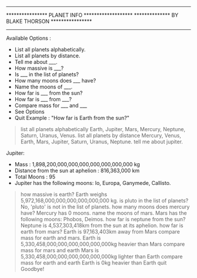 ________________________________________________
**************** PLANET INFO *******************
************** BY BLAKE THORSON ****************
________________________________________________
Available Options :
- List all planets alphabetically.
- List all planets by distance.
- Tell me about ___.
- How massive is ___?
- Is ___ in the list of planets?
- How many moons does ___ have?
- Name the moons of ___.
- How far is ___ from the sun?
- How far is ___ from ___?
- Compare mass for ___ and ___
- See Options
- Quit
Example : "How far is Earth from the sun?"

> list all planets alphabetically
Earth, Jupiter, Mars, Mercury, Neptune, Saturn, Uranus, Venus.
> list all planets by distance
Mercury, Venus, Earth, Mars, Jupiter, Saturn, Uranus, Neptune.
> tell me about jupiter.

Jupiter:
  - Mass : 1,898,200,000,000,000,000,000,000,000 kg
  - Distance from the sun at aphelion : 816,363,000 km
  - Total Moons : 95
  - Jupiter has the following moons: Io, Europa, Ganymede, Callisto.

> how massive is earth?
Earth weighs 5,972,168,000,000,000,000,000,000 kg.
> is pluto in the list of planets?
No, 'pluto' is not in the list of planets.
> how many moons does mercury have?
Mercury has 0 moons.
> name the moons of mars.
Mars has the following moons: Phobos, Deimos.
> how far is neptune from the sun?
Neptune is 4,537,303,418km from the sun at its aphelion.
> how far is earth from mars?
Earth is 97,163,403km away from Mars
> compare mass for earth and mars.
Earth is 5,330,458,000,000,000,000,000,000kg heavier than Mars
> compare mass for mars and earth
Mars is 5,330,458,000,000,000,000,000,000kg lighter than Earth
> compare mass for earth and earth
Earth is 0kg heavier than Earth
> quit
Goodbye!
